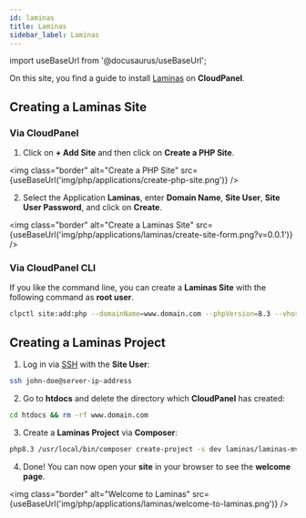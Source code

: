 ```yaml
---
id: laminas
title: Laminas
sidebar_label: Laminas
---
```


import useBaseUrl from '@docusaurus/useBaseUrl';

On this site, you find a guide to install [Laminas](https://getlaminas.org/) on **CloudPanel**.

## Creating a Laminas Site

### Via CloudPanel

1. Click on **+ Add Site** and then click on **Create a PHP Site**.

<img class="border" alt="Create a PHP Site" src={useBaseUrl('img/php/applications/create-php-site.png')} />

2. Select the Application **Laminas**, enter **Domain Name**, **Site User**, **Site User Password**, and click on **Create**.

<img class="border" alt="Create a Laminas Site" src={useBaseUrl('img/php/applications/laminas/create-site-form.png?v=0.0.1')} />

### Via CloudPanel CLI

If you like the command line, you can create a **Laminas Site** with the following command as **root user**.

```bash
clpctl site:add:php --domainName=www.domain.com --phpVersion=8.3 --vhostTemplate='Laminas' --siteUser='john-doe' --siteUserPassword='!secretPassword!'
```

## Creating a Laminas Project

1. Log in via [SSH](../../../frontend-area/ssh-ftp/#ssh-login) with the **Site User**:

```bash
ssh john-doe@server-ip-address
```

2. Go to **htdocs** and delete the directory which **CloudPanel** has created:

```bash
cd htdocs && rm -rf www.domain.com
```

3. Create a **Laminas Project** via **Composer**:

```bash
php8.3 /usr/local/bin/composer create-project -s dev laminas/laminas-mvc-skeleton www.domain.com
```

4. Done! You can now open your **site** in your browser to see the **welcome page**.

<img class="border" alt="Welcome to Laminas" src={useBaseUrl('img/php/applications/laminas/welcome-to-laminas.png')} />